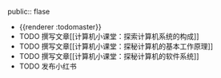 public:: flase

- {{renderer :todomaster}}
- TODO 撰写文章[[计算机小课堂：探索计算机系统的构成]]
- TODO 撰写文章[[计算机小课堂：探秘计算机的基本工作原理]]
- TODO 撰写文章[[计算机小课堂：探秘计算机的软件系统]]
- TODO 发布小红书